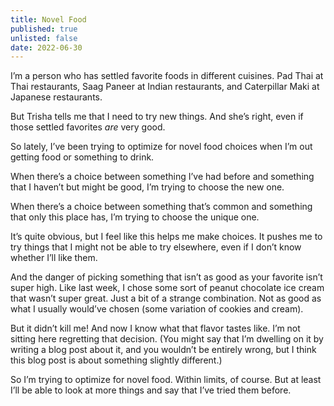 ```yaml
---
title: Novel Food
published: true
unlisted: false
date: 2022-06-30
---
```


I’m a person who has settled favorite foods in different cuisines. Pad Thai at Thai restaurants, Saag Paneer at Indian restaurants, and Caterpillar Maki at Japanese restaurants.

But Trisha tells me that I need to try new things. And she’s right, even if those settled favorites _are_ very good.

So lately, I’ve been trying to optimize for novel food choices when I’m out getting food or something to drink.

When there’s a choice between something I’ve had before and something that I haven’t but might be good, I’m trying to choose the new one.

When there’s a choice between something that’s common and something that only this place has, I’m trying to choose the unique one.

It’s quite obvious, but I feel like this helps me make choices. It pushes me to try things that I might not be able to try elsewhere, even if I don’t know whether I’ll like them.

And the danger of picking something that isn’t as good as your favorite isn’t super high. Like last week, I chose some sort of peanut chocolate ice cream that wasn’t super great. Just a bit of a strange combination. Not as good as what I usually would’ve chosen (some variation of cookies and cream).

But it didn’t kill me! And now I know what that flavor tastes like. I’m not sitting here regretting that decision. (You might say that I’m dwelling on it by writing a blog post about it, and you wouldn’t be entirely wrong, but I think this blog post is about something slightly different.)

So I’m trying to optimize for novel food. Within limits, of course. But at least I’ll be able to look at more things and say that I’ve tried them before.
